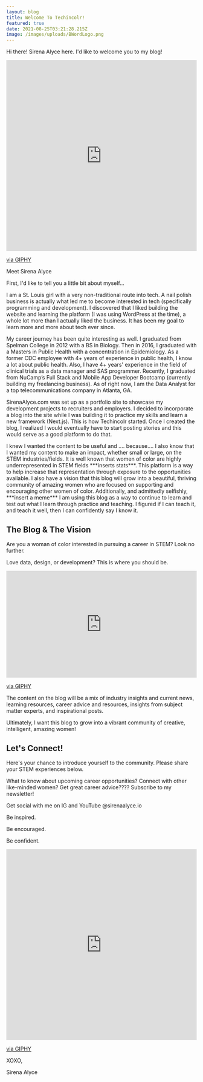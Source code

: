 ```yaml
---
layout: blog
title: Welcome To Techincolr!
featured: true
date: 2021-08-25T03:21:28.215Z
image: /images/uploads/BWordLogo.png
---
```

Hi there! Sirena Alyce here. I'd like to welcome you to my blog!

<div style="width:100%;height:0;padding-bottom:100%;position:relative;"><iframe src="https://giphy.com/embed/3o7btV5GAWaGkwjTrO" width="100%" height="100%" style="position:absolute" frameBorder="0" class="giphy-embed" allowFullScreen></iframe></div><p><a href="https://giphy.com/gifs/reactionseditor-3o7btV5GAWaGkwjTrO">via GIPHY</a></p>Meet Sirena Alyce

First, I'd like to tell you a little bit about myself…

I am a St. Louis girl with a very non-traditional route into tech. A nail polish business is actually what led me to become interested in tech (specifically programming and development). I discovered that I liked building the website and learning the platform (I was using WordPress at the time), a whole lot more than I actually liked the business. It has been my goal to learn more and more about tech ever since.

My career journey has been quite interesting as well. I graduated from Spelman College in 2012 with a BS in Biology. Then in 2016, I graduated with a Masters in Public Health with a concentration in Epidemiology. As a former CDC employee with 4+ years of experience in public health, I know a lot about public health. Also, I have 4+ years' experience in the field of clinical trials as a data manager and SAS programmer. Recently, I graduated from NuCamp’s Full Stack and Mobile App Developer Bootcamp (currently building my freelancing business). As of right now, I am the Data Analyst for a top telecommunications company in Atlanta, GA.

SirenaAlyce.com was set up as a portfolio site to showcase my development projects to recruiters and employers. I decided to incorporate a blog into the site while I was building it to practice my skills and learn a new framework (Next.js). This is how Techincolr started. Once I created the blog, I realized I would eventually have to start posting stories and this would serve as a good platform to do that. 

I knew I wanted the content to be useful and …. because…. I also know that I wanted my content to make an impact, whether small or large, on the STEM industries/fields. It is well known that women of color are highly underrepresented in STEM fields \*\*\*inserts stats\*\*\*. This platform is a way to help increase that representation through exposure to the opportunities available. I also have a vision that this blog will grow into a beautiful, thriving community of amazing women who are focused on supporting and encouraging other women of color. Additionally, and admittedly selfishly, \*\*\*insert a meme\*\*\* I am using this blog as a way to continue to learn and test out what I learn through practice and teaching. I figured if I can teach it, and teach it well, then I can confidently say I know it.

## The Blog & The Vision

Are you a woman of color interested in pursuing a career in STEM? Look no further.

Love data, design, or development? This is where you should be.

<div style="width:100%;height:0;padding-bottom:56%;position:relative;"><iframe src="https://giphy.com/embed/f0rPFeXM19PI4" width="100%" height="100%" style="position:absolute" frameBorder="0" class="giphy-embed" allowFullScreen></iframe></div><p><a href="https://giphy.com/gifs/ShalitaGrant-point-pointing-f0rPFeXM19PI4">via GIPHY</a></p>

The content on the blog will be a mix of industry insights and current news, learning resources, career advice and resources, insights from subject matter experts, and inspirational posts. 

Ultimately, I want this blog to grow into a vibrant community of creative, intelligent, amazing women!

## Let's Connect!

Here's your chance to introduce yourself to the community. Please share your STEM experiences below.

What to know about upcoming career opportunities? Connect with other like-minded women? Get great career advice???? Subscribe to my newsletter!

Get social with me on IG and YouTube @sirenaalyce.io

Be inspired.

Be encouraged.

Be confident.

<div style="width:100%;height:0;padding-bottom:100%;position:relative;"><iframe src="https://giphy.com/embed/saXI5qYeNOC4Zo8MDc" width="100%" height="100%" style="position:absolute" frameBorder="0" class="giphy-embed" allowFullScreen></iframe></div><p><a href="https://giphy.com/gifs/helloall-thank-you-thanks-thanx-saXI5qYeNOC4Zo8MDc">via GIPHY</a></p>XOXO,

Sirena Alyce